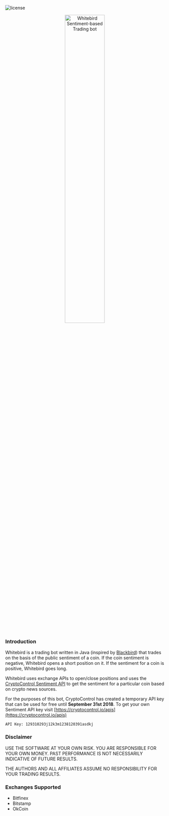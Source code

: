 ![license](https://img.shields.io/hexpm/l/plug.svg)

<p align="center">
<img src="https://raw.githubusercontent.com/cryptocontrol/sentiment-trading-bot/master/logo.png" width="50%" alt="Whitebird Sentiment-based Trading bot">
</p>


### Introduction
Whitebird is a trading bot written in Java (inspired by [Blackbird](https://github.com/butor/blackbird)) that trades on the basis of the public sentiment of a coin. If the coin sentiment is negative, Whitebird opens a short position on it. If the sentiment for a coin is positive, Whitebird goes long.

Whitebird uses exchange APIs to open/close positions and uses the [CryptoControl Sentiment API](https://cryptocontrol.io/apis) to get the sentiment for a particular coin based on crypto news sources.

For the purposes of this bot, CryptoControl has created a temporary API key that can be used for free until **September 31st 2018**. To get your own Sentiment API key visit [https://cryptocontrol.io/apis](https://cryptocontrol.io/apis)

```
API Key: 129310293j12k3m1238120391asdkj
```


### Disclaimer
USE THE SOFTWARE AT YOUR OWN RISK. YOU ARE RESPONSIBLE FOR YOUR OWN MONEY. PAST PERFORMANCE IS NOT NECESSARILY INDICATIVE OF FUTURE RESULTS.

THE AUTHORS AND ALL AFFILIATES ASSUME NO RESPONSIBILITY FOR YOUR TRADING RESULTS.


### Exchanges Supported
- Bitfinex
- Bitstamp
- OkCoin